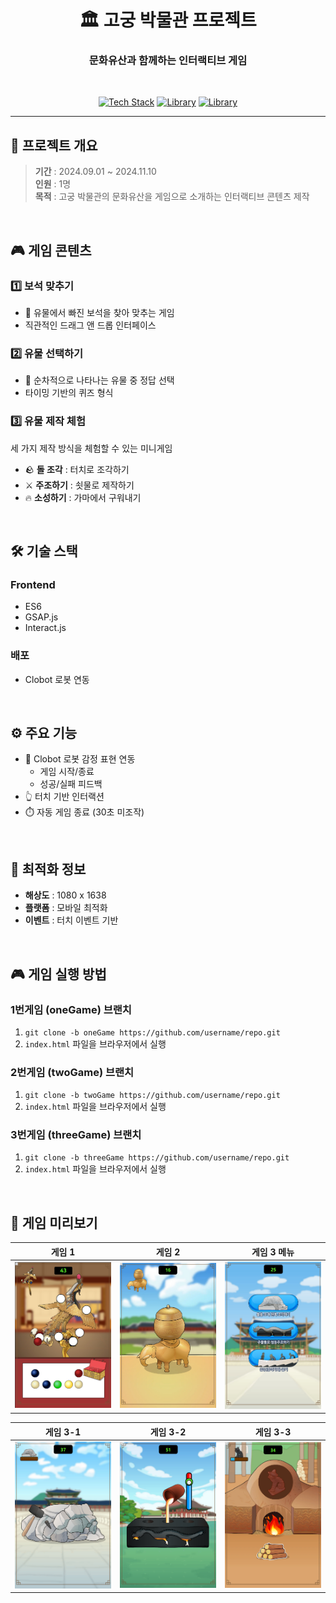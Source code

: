 <div align="center">

# 🏛️ 고궁 박물관 프로젝트
### 문화유산과 함께하는 인터랙티브 게임

<br/>

[![Tech Stack](https://img.shields.io/badge/ES6-F7DF1E?style=flat-square&logo=JavaScript&logoColor=black)]()
[![Library](https://img.shields.io/badge/GSAP-88CE02?style=flat-square&logo=GreenSock&logoColor=white)]()
[![Library](https://img.shields.io/badge/Interact.js-2599ED?style=flat-square&logo=JavaScript&logoColor=white)]()

</div>

---

## 📅 프로젝트 개요

> **기간** : 2024.09.01 ~ 2024.11.10  
> **인원** : 1명  
> **목적** : 고궁 박물관의 문화유산을 게임으로 소개하는 인터랙티브 콘텐츠 제작

<br/>

## 🎮 게임 콘텐츠

### 1️⃣ 보석 맞추기
- 💎 유물에서 빠진 보석을 찾아 맞추는 게임
- 직관적인 드래그 앤 드롭 인터페이스

### 2️⃣ 유물 선택하기
- 🔄 순차적으로 나타나는 유물 중 정답 선택
- 타이밍 기반의 퀴즈 형식

### 3️⃣ 유물 제작 체험
세 가지 제작 방식을 체험할 수 있는 미니게임
- 🪨 **돌 조각** : 터치로 조각하기
- ⚔️ **주조하기** : 쇳물로 제작하기
- 🔥 **소성하기** : 가마에서 구워내기

<br/>

## 🛠 기술 스택

### Frontend
- ES6
- GSAP.js
- Interact.js

### 배포
- Clobot 로봇 연동

<br/>

## ⚙️ 주요 기능

- 🤖 Clobot 로봇 감정 표현 연동
  - 게임 시작/종료
  - 성공/실패 피드백
- 👆 터치 기반 인터랙션
- ⏱️ 자동 게임 종료 (30초 미조작)

<br/>

## 📱 최적화 정보

- **해상도** : 1080 x 1638
- **플랫폼** : 모바일 최적화
- **이벤트** : 터치 이벤트 기반

<br/>

## 🎮 게임 실행 방법

### 1번게임 (oneGame) 브랜치
1. `git clone -b oneGame https://github.com/username/repo.git`
2. `index.html` 파일을 브라우저에서 실행

### 2번게임 (twoGame) 브랜치
1. `git clone -b twoGame https://github.com/username/repo.git` 
2. `index.html` 파일을 브라우저에서 실행

### 3번게임 (threeGame) 브랜치
1. `git clone -b threeGame https://github.com/username/repo.git`
2. `index.html` 파일을 브라우저에서 실행

<br/>

## 🎯 게임 미리보기

<div align="center">

| 게임 1 | 게임 2 | 게임 3 메뉴 |
|:---:|:---:|:---:|
|<img src="preview/game1.png" width="200">|<img src="preview/game2.png" width="200">|<img src="/preview/game3_menu.png" width="200">|

| 게임 3-1 | 게임 3-2 | 게임 3-3 |
|:---:|:---:|:---:|
|<img src="preview/game3_1.png" width="200">|<img src="preview/game3_2.png" width="200">|<img src="preview/game3_3.png" width="200">|

</div>
